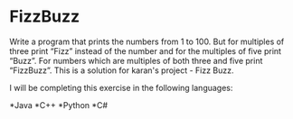 # FizzBuzz
Write a program that prints the numbers from 1 to 100. But for multiples of three print “Fizz” instead of the number and for the multiples of five print “Buzz”. For numbers which are multiples of both three and five print “FizzBuzz”. This is a solution for karan's project - Fizz Buzz.

I will be completing this exercise in the following languages:

  *Java
  *C++
  *Python
  *C#
